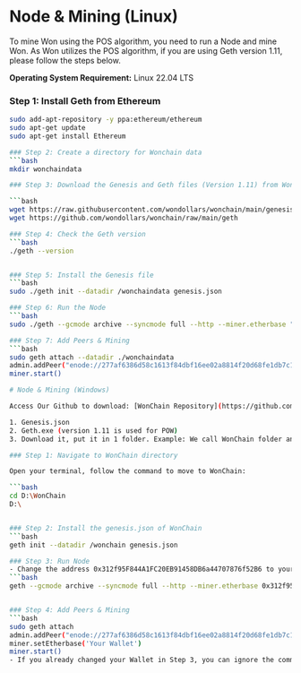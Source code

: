 # Node & Mining (Linux)

To mine Won using the POS algorithm, you need to run a Node and mine Won. As Won utilizes the POS algorithm, if you are using Geth version 1.11, please follow the steps below.

**Operating System Requirement:** Linux 22.04 LTS

### Step 1: Install Geth from Ethereum

```bash
sudo add-apt-repository -y ppa:ethereum/ethereum
sudo apt-get update
sudo apt-get install Ethereum

### Step 2: Create a directory for Wonchain data
```bash
mkdir wonchaindata

### Step 3: Download the Genesis and Geth files (Version 1.11) from Won Github

```bash
wget https://raw.githubusercontent.com/wondollars/wonchain/main/genesis.json
wget https://github.com/wondollars/wonchain/raw/main/geth

### Step 4: Check the Geth version
```bash
./geth --version


### Step 5: Install the Genesis file
```bash
sudo ./geth init --datadir /wonchaindata genesis.json

### Step 6: Run the Node
```bash
sudo ./geth --gcmode archive --syncmode full --http --miner.etherbase "your Wallet" --networkid 686868 --http.port 6868 --http.corsdomain "*" --http.vhosts "*" --http.addr "0.0.0.0" --datadir ./wonchaindata --mine

### Step 7: Add Peers & Mining
```bash
sudo geth attach --datadir ./wonchaindata
admin.addPeer("enode://277af6386d58c1613f84dbf16ee02a8814f20d68fe1db7c1101e868e7b7d70801c69a9d1993c28653e6b3be9a8f7fd19e0fd2523c7d5369f49bf75f889b12bb5@137.184.178.112:30303")
miner.start()

# Node & Mining (Windows)

Access Our Github to download: [WonChain Repository](https://github.com/wondollars/wonchain)

1. Genesis.json
2. Geth.exe (version 1.11 is used for POW)
3. Download it, put it in 1 folder. Example: We call WonChain folder and it is created in Partition D.

### Step 1: Navigate to WonChain directory

Open your terminal, follow the command to move to WonChain:

```bash
cd D:\WonChain
D:\


### Step 2: Install the genesis.json of WonChain
```bash
geth init --datadir /wonchain genesis.json

### Step 3: Run Node
- Change the address 0x312f95F844A1FC20EB91458DB6a44707876f52B6 to your wallet to start mining if you wish.
```bash
geth --gcmode archive --syncmode full --http --miner.etherbase 0x312f95F844A1FC20EB91458DB6a44707876f52B6 --networkid 686868 --http.port 6868 --http.corsdomain "*" --http.vhosts "*" --http.addr "0.0.0.0" --datadir /WonChain --mine


### Step 4: Add Peers & Mining
```bash
sudo geth attach
admin.addPeer("enode://277af6386d58c1613f84dbf16ee02a8814f20d68fe1db7c1101e868e7b7d70801c69a9d1993c28653e6b3be9a8f7fd19e0fd2523c7d5369f49bf75f889b12bb5@137.184.178.112:30303")
miner.setEtherbase('Your Wallet')
miner.start()
- If you already changed your Wallet in Step 3, you can ignore the command miner.setEtherbase('Your Wallet').
